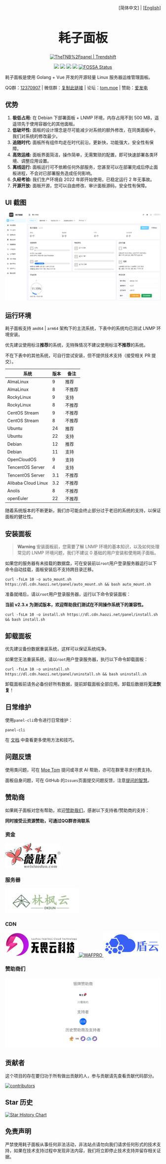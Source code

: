 <p align="right">
[简体中文] | [<a href="README_EN.md">English</a>]
</p>

<h1 align="center" style="font-size: 40px">耗子面板</h1>

<p align="center">
  <a href="https://trendshift.io/repositories/10950" target="_blank"><img src="https://trendshift.io/api/badge/repositories/10950" alt="TheTNB%2Fpanel | Trendshift" style="width: 250px; height: 55px;" width="250" height="55"/></a>
</p>

<p align="center">
  <a href="https://github.com/TheTNB/panel/releases"><img src="https://img.shields.io/github/release/TheTNB/panel.svg"></a>
  <a href="https://github.com/TheTNB/panel/actions"><img src="https://github.com/TheTNB/panel/actions/workflows/test.yml/badge.svg"></a>
  <a href="https://goreportcard.com/report/github.com/TheTNB/panel"><img src="https://goreportcard.com/badge/github.com/TheTNB/panel"></a>
  <a href="https://img.shields.io/github/license/TheTNB/panel"><img src="https://img.shields.io/github/license/TheTNB/panel"></a>
  <a href="https://app.fossa.com/projects/git%2Bgithub.com%2FTheTNB%2Fpanel?ref=badge_shield"><img src="https://app.fossa.com/api/projects/git%2Bgithub.com%2FTheTNB%2Fpanel.svg?type=shield" alt="FOSSA Status"></a>
</p>

耗子面板是使用 Golang + Vue 开发的开源轻量 Linux 服务器运维管理面板。

QQ群：[12370907](https://jq.qq.com/?_wv=1027&k=I1oJKSTH) | 微信群：[复制此链接](https://work.weixin.qq.com/gm/d8ebf618553398d454e3378695c858b6) | 论坛：[tom.moe](https://tom.moe) | 赞助：[爱发电](https://afdian.com/a/TheTNB)

## 优势

1. **极低占用:** 在 Debian 下部署面板 + LNMP 环境，内存占用不到 500 MB，遥遥领先于使用容器化的其他面板。
2. **低破坏性:** 面板的设计理念是尽可能减少对系统的额外修改，在同类面板中，我们对系统的修改最少。
3. **追随时代:** 面板所有组件均走在时代前沿，更新快，功能强大，安全性有保障。
4. **高效运维:** 面板界面简洁，操作简单，无需繁琐的配置，即可快速部署各类环境、调整应用设置。
5. **离线运行:** 面板运行可不依赖任何外部服务，您甚至可以在部署完成后停止面板进程，不会对已部署服务造成任何影响。
6. **久经考验:** 我们生产环境自 2022 年即开始使用，已稳定运行 2 年无事故。
7. **开源开放:** 面板开源，您可以自由修改、审计面板源码，安全性有保障。

## UI 截图

![UI 截图](.github/assets/ui.png)

## 运行环境

耗子面板支持 `amd64` | `arm64` 架构下的主流系统，下表中的系统均已测试 LNMP 环境安装。

优先建议使用标注**推荐**的系统，无特殊情况不建议使用标注**不推荐**的系统。

不在下表中的其他系统，可自行尝试安装，但不提供技术支持（接受相关 PR 提交）。

| 系统                  | 版本  | 备注  |
|---------------------|-----|-----|
| AlmaLinux           | 9   | 推荐  |
| AlmaLinux           | 8   | 不推荐 |
| RockyLinux          | 9   | 支持  |
| RockyLinux          | 8   | 不推荐 |
| CentOS Stream       | 9   | 不推荐 |
| CentOS Stream       | 8   | 不推荐 |
| Ubuntu              | 24  | 推荐  |
| Ubuntu              | 22  | 支持  |
| Debian              | 12  | 推荐  |
| Debian              | 11  | 支持  |
| OpenCloudOS         | 9   | 支持  |
| TencentOS Server    | 4   | 支持  |
| TencentOS Server    | 3.1 | 不推荐 |
| Alibaba Cloud Linux | 3.2 | 不推荐 |
| Anolis              | 8   | 不推荐 |
| openEuler           | 22  | 不推荐 |

随着系统版本的不断更新，我们亦可能会终止部分过于老旧的系统的支持，以保证面板的健壮性。

## 安装面板

> **Warning**
> 安装面板前，您需要了解 LNMP 环境的基本知识，以及如何处理常见的 LNMP 环境问题，我们不建议 0 基础的用户安装和使用耗子面板。

如果您的服务器有未挂载的数据盘，可在安装前以`root`用户登录服务器运行以下命令自动挂载，面板安装后不支持跨目录迁移。

```shell
curl -fsLm 10 -o auto_mount.sh https://dl.cdn.haozi.net/panel/auto_mount.sh && bash auto_mount.sh
```

准备就绪后，请以`root`用户登录服务器，运行以下命令安装面板：

**当前 v2.3.x 为测试版本，欢迎帮助我们测试在不同操作系统下的兼容性。**

```shell
curl -fsLm 10 -o install.sh https://dl.cdn.haozi.net/panel/install.sh && bash install.sh
```

## 卸载面板

优先建议备份数据重装系统，这样可以保证系统纯净。

如果您无法重装系统，请以`root`用户登录服务器，执行以下命令卸载面板：

```shell
curl -fsLm 10 -o uninstall.sh https://dl.cdn.haozi.net/panel/uninstall.sh && bash uninstall.sh
```

卸载面板前请务必备份好所有数据，提前卸载面板全部应用。卸载后数据将**无法恢复**！

## 日常维护

使用`panel-cli`命令进行日常维护：

```shell
panel-cli
```

在 [文档](https://tom.moe/docs?category=57) 中查看更多使用方法和技巧。

## 问题反馈

使用类问题，可在 [Moe Tom](https://tom.moe) 提问或寻求 AI 帮助，亦可在群里寻求付费支持。

面板自身问题，可在 GitHub 的`Issues`页面提交问题反馈，注意[提问的智慧](https://github.com/ryanhanwu/How-To-Ask-Questions-The-Smart-Way/blob/main/README-zh_CN.md)。

## 赞助商

如果耗子面板对您有帮助，欢迎[赞助我们](https://afdian.com/a/TheTNB)，感谢以下支持者/赞助商的支持：

**同时接受云资源赞助，可通过QQ群咨询联系**

### 资金

<a href="https://www.weixiaoduo.com/">
  <img height="80" src=".github/assets/wxd.png" alt="微晓朵">
</a>

### 服务器

<a href="https://www.dkdun.cn/aff/MQZZNVHQ">
  <img height="80" src=".github/assets/dk.png" alt="林枫云">
</a>

### CDN

<a href="https://su.sctes.com/register?code=8st689ujpmm2p">
  <img height="80" src=".github/assets/sctes.png" alt="无畏云加速">
</a>
<a href="https://su.sctes.com/register?code=8st689ujpmm2p">
  <img height="80" src=".github/assets/wafpro.png" alt="WAFPRO">
</a>
<a href="https://scdn.ddunyun.com/">
  <img height="80" src=".github/assets/ddunyun.png" alt="盾云SCDN">
</a>

### 赞助商们

<p align="center">
  <a target="_blank" href="https://afdian.com/a/TheTNB">
    <img alt="sponsors" src="https://github.com/TheTNB/sponsor/blob/main/sponsors.svg?raw=true"/>
  </a>
</p>

## 贡献者

这个项目的存在要归功于所有做出贡献的人，参与贡献请先查看贡献代码部分。

<a href="https://github.com/TheTNB/panel/graphs/contributors">
  <img alt="contributors" src="https://contrib.rocks/image?repo=TheTNB/panel"/>
</a>

## Star 历史

<a href="https://star-history.com/#TheTNB/panel&Date">
  <picture>
    <source media="(prefers-color-scheme: dark)" srcset="https://api.star-history.com/svg?repos=TheTNB/panel&type=Date&theme=dark" />
    <source media="(prefers-color-scheme: light)" srcset="https://api.star-history.com/svg?repos=TheTNB/panel&type=Date" />
    <img alt="Star History Chart" src="https://api.star-history.com/svg?repos=TheTNB/panel&type=Date" />
  </picture>
</a>

## 免责声明

严禁使用耗子面板从事任何非法活动，非法站点请勿向我们请求任何形式的技术支持，如果在技术支持过程中发现非法内容，我们将立即停止技术支持并留存相关证据。
